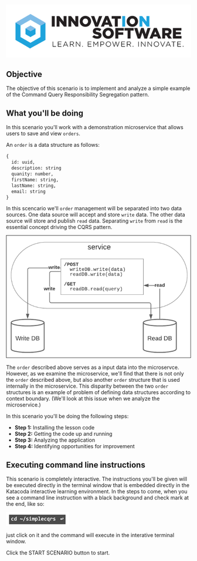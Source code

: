 ![logo](12factor-001/assets/logo-sm.png)

## Objective

The objective of this scenario is to implement and analyze a simple example of the  Command Query Responsibility Segregation pattern.

## What you'll be doing 

In this scenario you'll work with a demonstration microservice that allows users to save and view `orders`.

An `order` is a data structure as follows:

```
{
  id: uuid,
  description: string
  quanity: number,
  firstName: string,
  lastName: string,
  email: string
}

```

In this scencario we'll `order` management will be separated into two data sources. One data source will accept and store `write` data. The other data source will store and publish `read` data. Separating `write` from `read` is the essential concept driving the CQRS pattern.

![Basic CQRS](msdb-003/assets/CQRS-basic.png)

The `order` described above serves as a input data into the microservce. However, as we examine the microservice, we'll find that there is not only the `order` described above, but also another `order` structure that is used internally in the microservice. This disparity between the two `order` structures is an example of problem of defining data structures according to context boundary. (We'll look at this issue when we analyze the microservice.) 


In this scenario you'll be doing the following steps:

* **Step 1:** Installing the lesson code
* **Step 2:** Getting the code up and running
* **Step 3:** Analyzing the application
* **Step 4:** Identifying opportunities for improvement

## Executing command line instructions 

This scenario is completely interactive. The instructions you'll be given will be executed directly in the terminal window that is embedded directly in the Katacoda interactive learning environment. In the steps to come, when you see a command line instruction with a black background and check mark at the end, like so:

![Katacoda command line](msdb-003/assets/command-01.png)

just click on it and the command will execute in the interative terminal window.

Click the START SCENARIO button to start.
